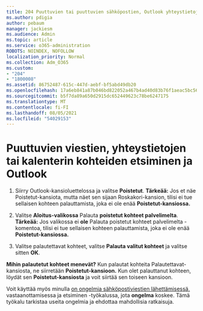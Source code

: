 ```yaml
---
title: 204 Puuttuvien tai puuttuvien sähköpostien, Outlook yhteystietojen etsiminen tai palauttaminen
ms.author: pdigia
author: pebaum
manager: jackiesm
ms.audience: Admin
ms.topic: article
ms.service: o365-administration
ROBOTS: NOINDEX, NOFOLLOW
localization_priority: Normal
ms.collection: Adm_O365
ms.custom:
- "204"
- "1800008"
ms.assetid: 86752487-615c-447d-aebf-bf5abd49db20
ms.openlocfilehash: 17a6eb841a87b046bd822052a467b4ad40d83b76f1aeac5bc56bea29b4d9a755
ms.sourcegitcommit: b5f7da89a650d2915dc652449623c78be6247175
ms.translationtype: MT
ms.contentlocale: fi-FI
ms.lasthandoff: 08/05/2021
ms.locfileid: "54029153"
---
```

# <a name="how-to-find-and-recover-missing-messages-contacts-or-calendar-items-in-outlook"></a>Puuttuvien viestien, yhteystietojen tai kalenterin kohteiden etsiminen ja Outlook

1. Siirry Outlook-kansioluettelossa ja valitse **Poistetut**. **Tärkeää:** Jos et näe  Poistetut-kansiota, mutta  näet sen sijaan Roskakori-kansion, tilisi ei tue sellaisen kohteen palauttamista, joka ei ole enää **Poistetut-kansiossa.**

2. Valitse **Aloitus-valikossa** Palauta **poistetut kohteet palvelimelta**. **Tärkeää:** Jos valikossa ei **ole** Palauta poistetut kohteet palvelimelta -komentoa, tilisi ei tue sellaisen kohteen palauttamista, joka ei ole enää **Poistetut-kansiossa.**

3. Valitse palautettavat kohteet, valitse **Palauta valitut kohteet** ja valitse sitten **OK**.

**Mihin palautetut kohteet menevät?** Kun palautat kohteita Palautettavat-kansiosta, ne siirretään **Poistetut-kansioon.** Kun olet palauttanut kohteen, löydät sen **Poistetut-kansiosta** ja voit siirtää sen toiseen kansioon.

Voit käyttää myös minulla [on ongelmia sähköpostiviestien lähettämisessä,](https://aka.ms/SaRA-OutlookSendReceive) vastaanottamisessa ja etsiminen -työkalussa, jota **ongelma** koskee. Tämä työkalu tarkistaa useita ongelmia ja ehdottaa mahdollisia ratkaisuja.
